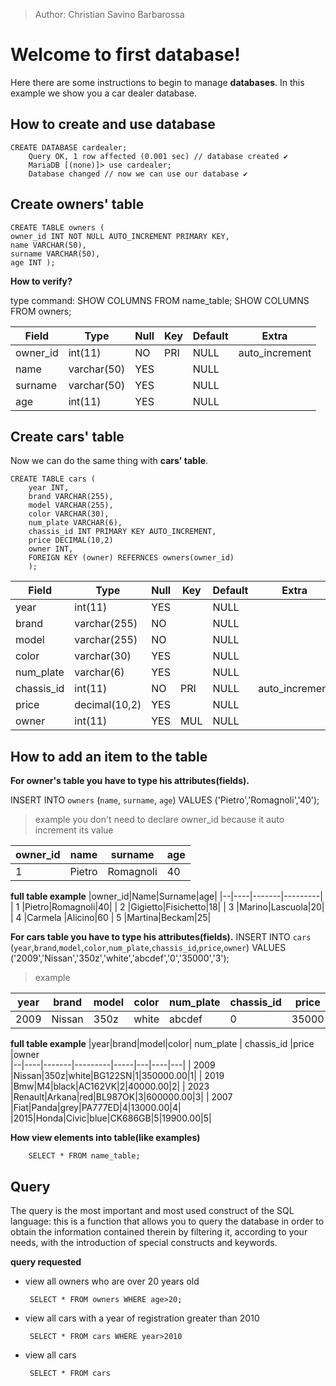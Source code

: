 ﻿

> Author: Christian Savino Barbarossa

# Welcome to first database!
Here there are some instructions to begin to manage **databases**. In this example we show you a car dealer database.



## How to create and use database
	CREATE DATABASE cardealer; 
		Query OK, 1 row affected (0.001 sec) // database created ✔
		MariaDB [(none)]> use cardealer;
		Database changed // now we can use our database ✔
		
## Create owners' table
	CREATE TABLE owners (
	owner_id INT NOT NULL AUTO_INCREMENT PRIMARY KEY,
	name VARCHAR(50),
	surname VARCHAR(50),
	age INT );
**How to verify?**

type command: SHOW COLUMNS FROM name_table;
SHOW COLUMNS FROM owners;

| Field    | Type        | Null | Key | Default | Extra          |
|----------|-------------|------|-----|---------|----------------|
| owner_id | int(11)     | NO   | PRI | NULL    | auto_increment |
| name     | varchar(50) | YES  |     | NULL    |                |
| surname  | varchar(50) | YES  |     | NULL    |                |
| age      | int(11)     | YES  |     | NULL    |                |


		
## Create cars' table

Now we can do the same thing with **cars' table**.

	CREATE TABLE cars (
		year INT,
		brand VARCHAR(255),
		model VARCHAR(255),
		color VARCHAR(30),
		num_plate VARCHAR(6),
		chassis_id INT PRIMARY KEY AUTO_INCREMENT,
		price DECIMAL(10,2)
		owner INT,
		FOREIGN KEY (owner) REFERNCES owners(owner_id)
		);
		
| Field      | Type          | Null | Key | Default | Extra          |
|------------|---------------|------|-----|---------|----------------|
|year |int(11)| YES  |     | NULL    |                |
| brand      | varchar(255)  | NO   |     | NULL    |                |
| model      | varchar(255)  | NO   |     | NULL    |                |
| color      | varchar(30)   | YES  |     | NULL    |                |
| num_plate  | varchar(6)    | YES  |     | NULL    |                |
| chassis_id | int(11)       | NO   | PRI | NULL    | auto_increment |
| price      | decimal(10,2) | YES  |     | NULL    |                |
| owner      | int(11)       | YES  | MUL | NULL    |                |





## How to add an item to the table

**For owner's table you have to type his attributes(fields).**

INSERT INTO `owners` (`name`, `surname`, `age`) VALUES ('Pietro','Romagnoli','40');
> example
> you don't need to declare owner_id because it auto increment its value

|owner_id | name| surname |age |
|--|----|-------|--|
|1|  Pietro |Romagnoli | 40 | 
  
**full table example**
|owner_id|Name|Surname|age|
|--|----|-------|---------|
| 1 |Pietro|Romagnoli|40|
| 2 |Gigietto|Fisichetto|18|
| 3 |Marino|Lascuola|20|
| 4 |Carmela |Alicino|60
| 5 |Martina|Beckam|25|

**For cars table you have to type his attributes(fields).**
INSERT INTO `cars` (`year`,`brand`,`model`,`color`,`num_plate`,`chassis_id`,`price`,`owner`) VALUES ('2009','Nissan','350z','white','abcdef','0','35000','3');

> example
> 
| year | brand |model | color|num_plate| chassis_id | price |owner | 
|--|----|-------|---------|-----|---|-------|---------|
| 2009|Nissan |350z | white | abcdef       |    0 |            35000       |         3 | 
>
>


**full table example**
|year|brand|model|color| num_plate | chassis_id |price  |owner  
|--|----|-------|---------|-----|---|----|---|
| 2009 |Nissan|350z|white|BG122SN|1|350000.00|1|
| 2019 |Bmw|M4|black|AC162VK|2|40000.00|2|
| 2023 |Renault|Arkana|red|BL987OK|3|600000.00|3|
| 2007 |Fiat|Panda|grey|PA777ED|4|13000.00|4|
|2015|Honda|Civic|blue|CK686GB|5|19900.00|5|

**How view elements into table(like examples)**

		SELECT * FROM name_table;
		
## Query
The query is the most important and most used construct of the SQL language: this is a function that allows you to query the database in order to obtain the information contained therein by filtering it, according to your needs, with the introduction of special constructs and keywords.

 **query requested**

 - view all owners who are over 20 years old

		
				
		SELECT * FROM owners WHERE age>20;
							


 - view all cars with a year of registration greater than 2010


		SELECT * FROM cars WHERE year>2010
 - view all cars

		SELECT * FROM cars

